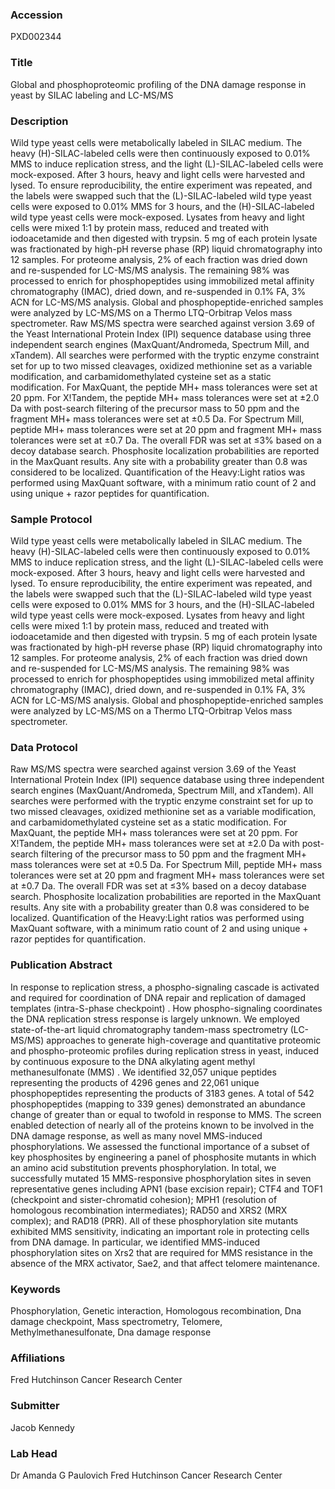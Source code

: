 ### Accession
PXD002344

### Title
Global and phosphoproteomic profiling of the DNA damage response in yeast by SILAC labeling and LC-MS/MS

### Description
Wild type yeast cells were metabolically labeled in SILAC medium. The heavy (H)-SILAC-labeled cells were then continuously exposed to 0.01% MMS to induce replication stress, and the light (L)-SILAC-labeled cells were mock-exposed. After 3 hours, heavy and light cells were harvested and lysed. To ensure reproducibility, the entire experiment was repeated, and the labels were swapped such that the (L)-SILAC-labeled wild type yeast cells were exposed to 0.01% MMS for 3 hours, and the (H)-SILAC-labeled wild type yeast cells were mock-exposed. Lysates from heavy and light cells were mixed 1:1 by protein mass, reduced and treated with iodoacetamide and then digested with trypsin. 5 mg of each protein lysate was fractionated by high-pH reverse phase (RP) liquid chromatography into 12 samples. For proteome analysis, 2% of each fraction was dried down and re-suspended for LC-MS/MS analysis. The remaining 98% was processed to enrich for phosphopeptides using immobilized metal affinity chromatography (IMAC), dried down, and re-suspended in 0.1% FA, 3% ACN for LC-MS/MS analysis. Global and phosphopeptide-enriched samples were analyzed by LC-MS/MS on a Thermo LTQ-Orbitrap Velos mass spectrometer. Raw MS/MS spectra were searched against version 3.69 of the Yeast International Protein Index (IPI) sequence database using three independent search engines (MaxQuant/Andromeda, Spectrum Mill, and xTandem). All searches were performed with the tryptic enzyme constraint set for up to two missed cleavages, oxidized methionine set as a variable modification, and carbamidomethylated cysteine set as a static modification. For MaxQuant, the peptide MH+ mass tolerances were set at 20 ppm. For X!Tandem, the peptide MH+ mass tolerances were set at ±2.0 Da with post-search filtering of the precursor mass to 50 ppm and the fragment MH+ mass tolerances were set at ±0.5 Da. For Spectrum Mill, peptide MH+ mass tolerances were set at 20 ppm and fragment MH+ mass tolerances were set at ±0.7 Da. The overall FDR was set at ≤3% based on a decoy database search. Phosphosite localization probabilities are reported in the MaxQuant results. Any site with a probability greater than 0.8 was considered to be localized. Quantification of the Heavy:Light ratios was performed using MaxQuant software, with a minimum ratio count of 2 and using unique + razor peptides for quantification.

### Sample Protocol
Wild type yeast cells were metabolically labeled in SILAC medium. The heavy (H)-SILAC-labeled cells were then continuously exposed to 0.01% MMS to induce replication stress, and the light (L)-SILAC-labeled cells were mock-exposed. After 3 hours, heavy and light cells were harvested and lysed. To ensure reproducibility, the entire experiment was repeated, and the labels were swapped such that the (L)-SILAC-labeled wild type yeast cells were exposed to 0.01% MMS for 3 hours, and the (H)-SILAC-labeled wild type yeast cells were mock-exposed. Lysates from heavy and light cells were mixed 1:1 by protein mass, reduced and treated with iodoacetamide and then digested with trypsin. 5 mg of each protein lysate was fractionated by high-pH reverse phase (RP) liquid chromatography into 12 samples. For proteome analysis, 2% of each fraction was dried down and re-suspended for LC-MS/MS analysis. The remaining 98% was processed to enrich for phosphopeptides using immobilized metal affinity chromatography (IMAC), dried down, and re-suspended in 0.1% FA, 3% ACN for LC-MS/MS analysis. Global and phosphopeptide-enriched samples were analyzed by LC-MS/MS on a Thermo LTQ-Orbitrap Velos mass spectrometer.

### Data Protocol
Raw MS/MS spectra were searched against version 3.69 of the Yeast International Protein Index (IPI) sequence database using three independent search engines (MaxQuant/Andromeda, Spectrum Mill, and xTandem). All searches were performed with the tryptic enzyme constraint set for up to two missed cleavages, oxidized methionine set as a variable modification, and carbamidomethylated cysteine set as a static modification. For MaxQuant, the peptide MH+ mass tolerances were set at 20 ppm. For X!Tandem, the peptide MH+ mass tolerances were set at ±2.0 Da with post-search filtering of the precursor mass to 50 ppm and the fragment MH+ mass tolerances were set at ±0.5 Da. For Spectrum Mill, peptide MH+ mass tolerances were set at 20 ppm and fragment MH+ mass tolerances were set at ±0.7 Da. The overall FDR was set at ≤3% based on a decoy database search. Phosphosite localization probabilities are reported in the MaxQuant results. Any site with a probability greater than 0.8 was considered to be localized. Quantification of the Heavy:Light ratios was performed using MaxQuant software, with a minimum ratio count of 2 and using unique + razor peptides for quantification.

### Publication Abstract
In response to replication stress, a phospho-signaling cascade is activated and required for coordination of DNA repair and replication of damaged templates (intra-S-phase checkpoint) . How phospho-signaling coordinates the DNA replication stress response is largely unknown. We employed state-of-the-art liquid chromatography tandem-mass spectrometry (LC-MS/MS) approaches to generate high-coverage and quantitative proteomic and phospho-proteomic profiles during replication stress in yeast, induced by continuous exposure to the DNA alkylating agent methyl methanesulfonate (MMS) . We identified 32,057 unique peptides representing the products of 4296 genes and 22,061 unique phosphopeptides representing the products of 3183 genes. A total of 542 phosphopeptides (mapping to 339 genes) demonstrated an abundance change of greater than or equal to twofold in response to MMS. The screen enabled detection of nearly all of the proteins known to be involved in the DNA damage response, as well as many novel MMS-induced phosphorylations. We assessed the functional importance of a subset of key phosphosites by engineering a panel of phosphosite mutants in which an amino acid substitution prevents phosphorylation. In total, we successfully mutated 15 MMS-responsive phosphorylation sites in seven representative genes including APN1 (base excision repair); CTF4 and TOF1 (checkpoint and sister-chromatid cohesion); MPH1 (resolution of homologous recombination intermediates); RAD50 and XRS2 (MRX complex); and RAD18 (PRR). All of these phosphorylation site mutants exhibited MMS sensitivity, indicating an important role in protecting cells from DNA damage. In particular, we identified MMS-induced phosphorylation sites on Xrs2 that are required for MMS resistance in the absence of the MRX activator, Sae2, and that affect telomere maintenance.

### Keywords
Phosphorylation, Genetic interaction, Homologous recombination, Dna damage checkpoint, Mass spectrometry, Telomere, Methylmethanesulfonate, Dna damage response

### Affiliations
Fred Hutchinson Cancer Research Center

### Submitter
Jacob Kennedy

### Lab Head
Dr Amanda G Paulovich
Fred Hutchinson Cancer Research Center


